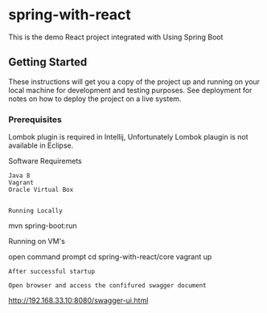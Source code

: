 # spring-with-react
This is the demo React project integrated with Using Spring Boot

## Getting Started

These instructions will get you a copy of the project up and running on your local machine for development and testing purposes. See deployment for notes on how to deploy the project on a live system.

### Prerequisites

Lombok plugin is required in Intellij, Unfortunately Lombok plaugin is not available in Eclipse.

Software Requiremets
```
Java 8
Vagrant
Oracle Virtual Box


Running Locally
```
mvn spring-boot:run

Running on VM's

open command prompt
cd spring-with-react/core
vagrant up

```
After successful startup

Open browser and access the confifured swagger document
```
http://192.168.33.10:8080/swagger-ui.html

```

